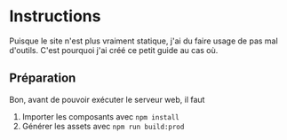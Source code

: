 # Instructions
Puisque le site n'est plus vraiment statique, j'ai du faire usage de pas mal d'outils.
C'est pourquoi j'ai créé ce petit guide au cas où.

## Préparation
Bon, avant de pouvoir exécuter le serveur web, il faut
1. Importer les composants avec `npm install`
2. Générer les assets avec `npm run build:prod`
